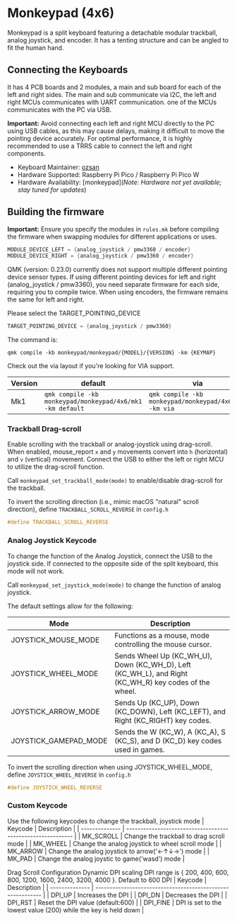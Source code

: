 # Monkeypad (4x6)

Monkeypad is a split keyboard featuring a detachable modular trackball, analog joystick, and encoder. It has a tenting structure and can be angled to fit the human hand. 

## Connecting the Keyboards
It has 4 PCB boards and 2 modules, a main and sub board for each of the left and right sides. The main and sub communicate via I2C, the left and right MCUs communicates with UART communication. one of the MCUs communicates with the PC via USB.

**Important:** Avoid connecting each left and right MCU directly to the PC using USB cables, as this may cause delays, making it difficult to move the pointing device accurately. For optimal performance, it is highly recommended to use a TRRS cable to connect the left and right components.

-   Keyboard Maintainer: [ozsan](https://github.com/monkeypad)
-   Hardware Supported: Raspberry Pi Pico / Raspberry Pi Pico W
-   Hardware Availability: [monkeypad](*Note: Hardware not yet available; stay tuned for updates*)

## Building the firmware

**Important:** Ensure you specify the modules in `rules.mk` before compiling the firmware when swapping modules for different applications or uses.

```c
MODULE_DEVICE_LEFT = {analog_joystick / pmw3360 / encoder}
MODULE_DEVICE_RIGHT = {analog_joystick / pmw3360 / encoder}
```
QMK (version: 0.23.0) currently does not support multiple different pointing device sensor types. If using different pointing devices for left and right (analog_joystick / pmw3360), you need separate firmware for each side, requiring you to compile twice. When using encoders, the firmware remains the same for left and right.

Please select the TARGET_POINTING_DEVICE

```c
TARGET_POINTING_DEVICE = {analog_joystick / pmw3360}
```
The command is:

```shell
qmk compile -kb monkeypad/monkeypad/{MODEL}/{VERSION} -km {KEYMAP}

```
Check out the via layout if you're looking for VIA support.

| Version | default                                                         | via                                                         |
| -------------- | --------------------------------------------------------------- | ----------------------------------------------------------- |
| Mk1            | `qmk compile -kb monkeypad/monkeypad/4x6/mk1 -km default` | `qmk compile -kb monkeypad/monkeypad/4x6/mk1 -km via` |

### Trackball Drag-scroll
Enable scrolling with the trackball or analog-joystick using drag-scroll. When enabled, mouse_report `x` and `y` movements convert into `h` (horizontal) and `v` (vertical) movement.
Connect the USB to either the left or right MCU to utilize the drag-scroll function.

Call `monkeypad_set_trackball_mode(mode)` to enable/disable drag-scroll for the trackball.

To invert the scrolling direction (i.e., mimic macOS "natural" scroll direction), define `TRACKBALL_SCROLL_REVERSE` in `config.h`

```c
#define TRACKBALL_SCROLL_REVERSE
```

### Analog Joystick Keycode
To change the function of the Analog Joystick, connect the USB to the joystick side. If connected to the opposite side of the split keyboard, this mode will not work.

Call `monkeypad_set_joystick_mode(mode)` to change the function of analog joystick.

The default settings allow for the following:

| Mode           | Description                                                 |
| -------------- | ----------------------------------------------------------- |
| JOYSTICK_MOUSE_MODE | Functions as a mouse, mode controlling the mouse cursor. |
| JOYSTICK_WHEEL_MODE | Sends Wheel Up (KC_WH_U), Down (KC_WH_D), Left (KC_WH_L), and Right (KC_WH_R) key codes of the wheel. |
| JOYSTICK_ARROW_MODE | Sends Up (KC_UP), Down (KC_DOWN), Left (KC_LEFT), and Right (KC_RIGHT) key codes. |
| JOYSTICK_GAMEPAD_MODE | Sends the W (KC_W), A (KC_A), S (KC_S), and D (KC_D) key codes used in games. |

To invert the scrolling direction when using JOYSTICK_WHEEL_MODE, define `JOYSTICK_WHEEL_REVERSE` in `config.h`

```c
#define JOYSTICK_WHEEL_REVERSE
```

### Custom Keycode
Use the following keycodes to change the trackball, joystick mode
| Keycode        | Description                                                 |
| -------------- | ----------------------------------------------------------- |
| MK_SCROLL | Change the trackball to drag scroll mode |
| MK_WHEEL | Change the analog joystick to wheel scroll mode | 
| MK_ARROW | Change the analog joystick to arrow('←↑↓→') mode | 
| MK_PAD | Change the analog joystic to game('wasd') mode | 

Drag Scroll Configuration
Dynamic DPI scaling
DPI range is { 200, 400, 600, 800, 1200, 1600, 2400, 3200, 4000 }. Default to 600 DPI
| Keycode        | Description                                                 |
| -------------- | ----------------------------------------------------------- |
| DPI_UP | Increases the DPI |
| DPI_DN | Decreases the DPI | 
| DPI_RST | Reset the DPI value (default:600) | 
| DPI_FINE | DPI is set to the lowest value (200) while the key is held down | 
